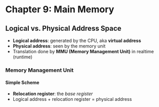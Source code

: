 # Chapter 9: Main Memory

## Logical vs. Physical Address Space

- **Logical address**: generated by the CPU, aka **virtual address**
- **Physical address**: seen by the memory unit
- Translation done by **MMU (Memory Management Unit)** in realtime (runtime)

### Memory Management Unit

#### Simple Scheme

- **Relocation register**: the _base register_
- Logical address + relocation register = physical address
